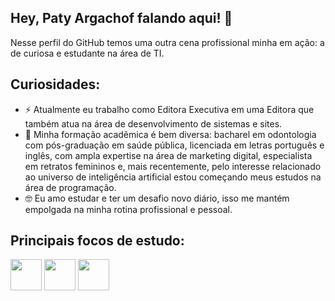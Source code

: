 ## Hey, Paty Argachof falando aqui! 👋

Nesse perfil do GitHub temos uma outra cena profissional minha em ação: a de curiosa e estudante na área de TI.

## Curiosidades:
- ⚡ Atualmente eu trabalho como Editora Executiva em uma Editora que também atua na área de desenvolvimento de sistemas e sites.
- 🌱 Minha formação acadêmica é bem diversa: bacharel em odontologia com pós-graduação em saúde pública, licenciada em letras português e inglês, com ampla expertise na área de marketing digital, especialista em retratos femininos e, mais recentemente, pelo interesse relacionado ao universo de inteligência artificial estou começando meus estudos na área de programação.
- 🤓 Eu amo estudar e ter um desafio novo diário, isso me mantém empolgada na minha rotina profissional e pessoal.

## Principais focos de estudo:
<img src="https://cdn.jsdelivr.net/gh/devicons/devicon@latest/icons/python/python-original.svg" width="50" height="50"/>   <img src="https://cdn.jsdelivr.net/gh/devicons/devicon@latest/icons/mysql/mysql-original-wordmark.svg" width="50" height="50"/>   <img src="http://www.w3.org/2000/svg" width="50" height="50"/> 

<!--
**patyargachof/patyargachof** is a ✨ _special_ ✨ repository because its `README.md` (this file) appears on your GitHub profile.

Here are some ideas to get you started:

- 🔭 I’m currently working on ...
- 🌱 I’m currently learning ...
- 👯 I’m looking to collaborate on ...
- 🤔 I’m looking for help with ...
- 💬 Ask me about ...
- 📫 How to reach me: ...
- 😄 Pronouns: ...
- ⚡ Fun fact: ...
-->
